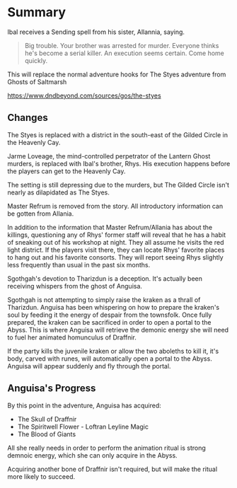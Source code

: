 # Summary
Ibal receives a Sending spell from his sister, Allannia, saying.

> Big trouble. Your brother was arrested for murder. Everyone thinks he's become a serial killer. An execution seems certain. Come home quickly.

This will replace the normal adventure hooks for The Styes adventure from Ghosts of Saltmarsh

https://www.dndbeyond.com/sources/gos/the-styes

## Changes
The Styes is replaced with a district in the south-east of the Gilded Circle in the Heavenly Cay.

Jarme Loveage, the mind-controlled perpetrator of the Lantern Ghost murders, is replaced with Ibal's brother, Rhys. His execution happens before the players can get to the Heavenly Cay.

The setting is still depressing due to the murders, but The Gilded Circle isn't nearly as dilapidated as The Styes.

Master Refrum is removed from the story. All introductory information can be gotten from Allania.

In addition to the information that Master Refrum/Allania has about the killings, questioning any of Rhys' former staff will reveal that he has a habit of sneaking out of his workshop at night. They all assume he visits the red light district. If the players visit there, they can locate Rhys' favorite places to hang out and his favorite consorts. They will report seeing Rhys slightly less frequently than usual in the past six months.

Sgothgah's devotion to Tharizdun is a deception. It's actually been receiving whispers from the ghost of Anguisa.

Sgothgah is not attempting to simply raise the kraken as a thrall of Tharizdun. Anguisa has been whispering on how to prepare the kraken's soul by feeding it the energy of despair from the townsfolk. Once fully prepared, the kraken can be sacrificed in order to open a portal to the Abyss. This is where Anguisa will retrieve the demonic energy she will need to fuel her animated homunculus of Draffnir.

If the party kills the juvenile kraken or allow the two aboleths to kill it, it's body, carved with runes, will automatically open a portal to the Abyss. Anguisa will appear suddenly and fly through the portal.

## Anguisa's Progress
By this point in the adventure, Anguisa has acquired:
* The Skull of Draffnir
* The Spiritwell Flower - Loftran Leyline Magic
* The Blood of Giants

All she really needs in order to perform the animation ritual is strong demnoic energy, which she can only acquire in the Abyss.

Acquiring another bone of Draffnir isn't required, but will make the ritual more likely to succeed.
